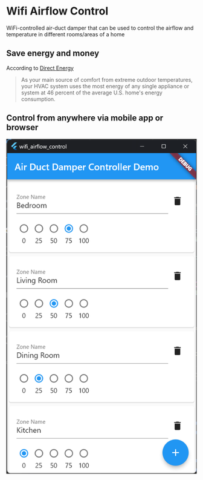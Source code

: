 # Wifi Airflow Control
 WiFi-controlled air-duct damper that can be used to control the airflow and temperature in different rooms/areas of a home

## Save energy and money
 According to [Direct Energy](https://www.directenergy.com/learning-center/what-uses-most-electricity-in-my-home)
 >As your main source of comfort from extreme outdoor temperatures, your HVAC system uses the most energy of any single appliance or system at 46 percent of the average U.S. home's energy consumption.

## Control from anywhere via mobile app or browser
![Screenshot](https://github.com/Adkins-Automation/Wifi-Airflow-Control/raw/main/assets/images/Screenshot%202023-04-05%20123340.png)